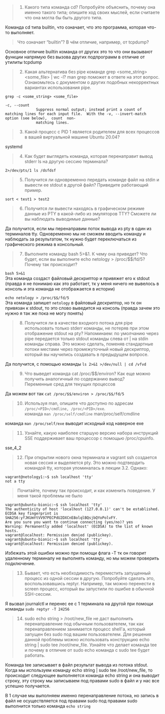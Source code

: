 > 1) Какого типа команда cd? Попробуйте объяснить, почему она именно такого типа; опишите ход своих мыслей, если считаете что она могла бы быть другого типа.  

Команда cd типа builtin, что означает, что это программа, которая что-то выполняет.  

> Что означает “builtin”? В чём отличие, например, от tcpdump?  
  
Основное отличие builtin команда от других это то что они вызывают функции напрямую без вызова других подпрограмм в отличие от утилиты tcpdump


> 2) Какая альтернатива без pipe команде grep <some_string> <some_file> | wc -l? man grep поможет в ответе на этот вопрос. 
>Ознакомьтесь с документом о других подобных некорректных вариантах использования pipe.  

`grep -c <some_string> <some_file>`
```
-c, --count
              Suppress normal output; instead print a count of matching lines for each input file.  With the -v, --invert-match option (see below),  count  non-
              matching lines.
```

> 3) Какой процесс с PID 1 является родителем для всех процессов в вашей виртуальной машине Ubuntu 20.04?  

systemd  

> 4) Как будет выглядеть команда, которая перенаправит вывод stderr ls на другую сессию терминала?  

`2>/dev/pts/1 ls /dsfdsf`  

> 5) Получится ли одновременно передать команде файл на stdin и вывести ее stdout в другой файл? Приведите работающий пример.  

`sort < test1 > test2`  

> 6) Получится ли вывести находясь в графическом режиме данные из PTY в какой-либо из эмуляторов TTY? Сможете ли вы наблюдать выводимые данные?  

Да получится, если мы перенаправим поток вывода из pty в один из терминалов tty. Одновременно мы не сможем вводить команду и наблюдать за результатом, тк нужно будет переключаться из графического режима в консольный.  


> 7) Выполните команду bash 5>&1. К чему она приведет? Что будет, если вы выполните echo netology > /proc/$$/fd/5? Почему так происходит?  

`bash 5>&1`  
Эта команда создаст файловый дескриптор и привяжет его к stdout (правда я не понимаю как это работает, тк у меня ничего не вывелось в консоль и эта команда не отображается в истории)  

`echo netology > /proc/$$/fd/5`  
Эта команда запишет `netology` в файловый дескриптор, но тк он привязан к stdout, то это слово выведится на консоль (правда зачем это нужно я так же пока не могу понять)  

> 8) Получится ли в качестве входного потока для pipe использовать только stderr команды, не потеряв при этом отображение stdout на pty? Напоминаем: по умолчанию через pipe передается только stdout команды слева от | на stdin команды справа. Это можно сделать, поменяв стандартные потоки местами через промежуточный новый дескриптор, который вы научились создавать в предыдущем вопросе.  

Да получится, с помощью команды `ls 2>&1 >/dev/null | cd /vfvd`

> 9) Что выведет команда cat /proc/$$/environ? Как еще можно получить аналогичный по содержанию вывод?  
Переменные сред для текущих процессов   

Да можем вот так `cat /proc/$$/environ > /proc/$$/fd/5`  


> 10) Используя man, опишите что доступно по адресам `/proc/<PID>/cmdline, /proc/<PID>/exe`.  
команда `man /proc/self/cmdline`
man/proc/self/cmdline

команда  `man /proc/self/exe`
выводит исходный код наверное exe

> 11) Узнайте, какую наиболее старшую версию набора инструкций SSE поддерживает ваш процессор с помощью /proc/cpuinfo.  

sse_4_2

> 12) При открытии нового окна терминала и vagrant ssh создается новая сессия и выделяется pty. Это можно подтвердить командой tty, которая упоминалась в лекции 3.2. 
> Однако:
```
vagrant@netology1:~$ ssh localhost 'tty'
not a tty
```
>Почитайте, почему так происходит, и как изменить поведение.
У меня такой проблемы не было
```
vagrant@ubuntu-bionic:~$ ssh localhost 'tty'
The authenticity of host 'localhost (127.0.0.1)' can't be established.
ECDSA key fingerprint is SHA256:yfJKUmYtVV97PECPdU2DXCnE8olqlBQsjbQYoPolvFY.
Are you sure you want to continue connecting (yes/no)? yes
Warning: Permanently added 'localhost' (ECDSA) to the list of known hosts.
vagrant@localhost: Permission denied (publickey).
vagrant@ubuntu-bionic:~$ ssh localhost 'tty'
vagrant@localhost: Permission denied (publickey).
```
Избежать этой ошибки можно при помощи флага -T тк он говорит удаленному терминалу не выполнять команду, но мы можем проверить подключение.

> 13) Бывает, что есть необходимость переместить запущенный процесс из одной сессии в другую. Попробуйте сделать это, воспользовавшись reptyr. 
>Например, так можно перенести в screen процесс, который вы запустили по ошибке в обычной SSH-сессии.

Я вызвал journalctl и перенес ее с 1 терминала на другой при помощи команды `sudo reptyr -T 24256`

> 14) sudo echo string > /root/new_file не даст выполнить перенаправление под обычным пользователем, так как перенаправлением занимается процесс shell'а,
> который запущен без sudo под вашим пользователем. Для решения данной проблемы можно использовать конструкцию echo string | sudo tee /root/new_file.
>  Узнайте что делает команда tee и почему в отличие от sudo echo команда с sudo tee будет работать.

Команда tee записывает в файл результат вывода из потока stdout. Когда мы используем команду echo string | sudo tee /root/new_file, то происходит следующее выполняется команда echo string и она выводит строку, эту строку мы записываем под правами sudo в файл и у нас все успешно получается. 

В 1 случае мы выполняем именно перенаправление потока, но запись в файл не осуществляется под правами sudo под правами sudo выполнится только команда  `echo string`
